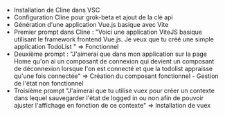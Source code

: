 - Installation de Cline dans VSC
- Configuration Cline pour grok-beta et ajout de la clé api 
- Génération d'une application Vue.js basique avec Vite
- Premier prompt dans Cline : "Voici une application ViteJS basique utilisant le framework frontend Vue.js. Je veux que tu créé une simple application TodoList " => Fonctionnel 
- Deuxième prompt : "J'aimerai que dans mon application sur la page Home qu'on ai un composant de connexion qui devient un composant de déconnexion lorsque l'on est connecté et que la todolist appraisse qu'une fois connectée" => Création du composant fonctionnel - Gestion de l'état non fonctionnel 
- Troisième prompt "J'aimerai que tu utilise vuex pour créer un contexte dans lequel sauvegarder l'état de logged in ou non afin de pouvoir ajuster l'affichage en fonction de ce contexte" => Installation de vuex